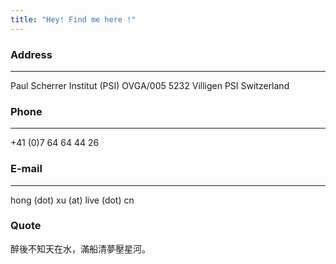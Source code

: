 ```yaml
---
title: "Hey! Find me here !"
---
```


### Address
---
Paul Scherrer Institut (PSI)
OVGA/005
5232 Villigen PSI
Switzerland

### Phone
---
+41 (0)7 64 64 44 26

### E-mail
---
hong (dot) xu (at) live (dot) cn 

### Quote

醉後不知天在水，滿船清夢壓星河。

